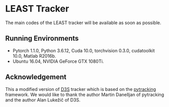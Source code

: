# LEAST Tracker

The main codes of the LEAST tracker will be available as soon as possible.

## Running Environments
* Pytorch 1.1.0, Python 3.6.12, Cuda 10.0, torchvision 0.3.0, cudatoolkit 10.0, Matlab R2016b.
* Ubuntu 16.04, NVIDIA GeForce GTX 1080Ti.

## Acknowledgement
This a modified version of [D3S](https://github.com/alanlukezic/d3s) tracker which is based on the [pytracking](https://github.com/visionml/pytracking) framework. We would like to thank the author Martin Danelljan of pytracking and the author Alan Lukežič of D3S.
